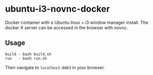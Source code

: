 ubuntu-i3-novnc-docker
====================

Docker container with a Ubuntu linux + i3 window manager install. The docker X server can be accessed in the browser with novnc.

Usage
-----

``` {.shell}
build - bash build.sh
run   - bash run.sh
```

Then navigate to `localhost:8083` in your browser.
